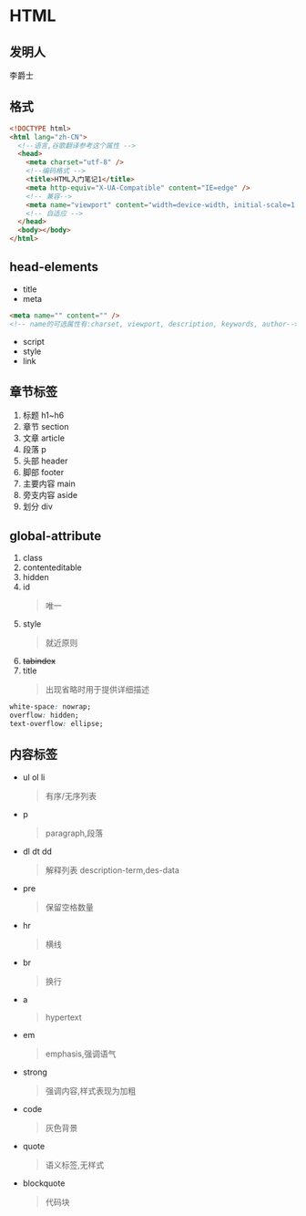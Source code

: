 # HTML

## 发明人

李爵士

## 格式

```html
<!DOCTYPE html>
<html lang="zh-CN">
  <!--语言,谷歌翻译参考这个属性 -->
  <head>
    <meta charset="utf-8" />
    <!--编码格式 -->
    <title>HTML入门笔记1</title>
    <meta http-equiv="X-UA-Compatible" content="IE=edge" />
    <!-- 兼容-->
    <meta name="viewport" content="width=device-width, initial-scale=1.0" />
    <!-- 自适应 -->
  </head>
  <body></body>
</html>
```

## head-elements

- title
- meta

```html
<meta name="" content="" />
<!-- name的可选属性有:charset, viewport, description, keywords, author-->
```

- script
- style
- link

## 章节标签

1. 标题 h1~h6
2. 章节 section
3. 文章 article
4. 段落 p
5. 头部 header
6. 脚部 footer
7. 主要内容 main
8. 旁支内容 aside
9. 划分 div

## global-attribute

1. class
2. contenteditable
3. hidden
4. id
   > 唯一
5. style
   > 就近原则
6. ~~tabindex~~
7. title
   > 出现省略时用于提供详细描述

```css
white-space: nowrap;
overflow: hidden;
text-overflow: ellipse;
```

## 内容标签

- ul ol li
  > 有序/无序列表
- p
  > paragraph,段落
- dl dt dd
  > 解释列表 description-term,des-data
- pre
  > 保留空格数量
- hr
  > 横线
- br
  > 换行
- a
  > hypertext
- em
  > emphasis,强调语气
- strong
  > 强调内容,样式表现为加粗
- code
  > 灰色背景
- quote
  > 语义标签,无样式
- blockquote
  > 代码块
